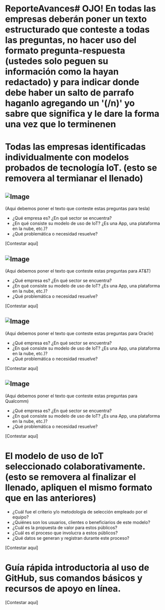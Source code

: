 # ReporteAvances# OJO! En todas las empresas deberán poner un texto estructurado que conteste a todas las preguntas, no hacer uso del formato pregunta-respuesta (ustedes solo peguen su información como la hayan redactado) y para indicar donde debe haber un salto de parrafo haganlo agregando un '(/n)' yo sabre que significa y le dare la forma una vez que lo terminenen

# Todas las empresas identificadas individualmente con modelos probados de tecnología IoT. (esto se removera al termianar el llenado)

## ![Image](https://github.com/E3-Semana-Tec/ReporteAvances/blob/master/Imagenes/tesla-logo-text-png-7_opt.png)
(Aqui debemos poner el texto que conteste estas preguntas para tesla)
- ¿Qué empresa es? ¿En qué sector se encuentra?
- ¿En qué consiste su modelo de uso de IoT? ¿Es una App, una plataforma en la nube, etc.)?
- ¿Qué problemática o necesidad resuelve?

[Contestar aquí]

## ![Image](https://github.com/E3-Semana-Tec/ReporteAvances/blob/master/Imagenes/att-logo1_opt.png)
(Aqui debemos poner el texto que conteste estas preguntas para AT&T)
- ¿Qué empresa es? ¿En qué sector se encuentra?
- ¿En qué consiste su modelo de uso de IoT? ¿Es una App, una plataforma en la nube, etc.)?
- ¿Qué problemática o necesidad resuelve?

[Contestar aquí]

## ![Image](https://github.com/E3-Semana-Tec/ReporteAvances/blob/master/Imagenes/1280px-Oracle_logo_opt.png)
(Aqui debemos poner el texto que conteste estas preguntas para Oracle)
- ¿Qué empresa es? ¿En qué sector se encuentra?
- ¿En qué consiste su modelo de uso de IoT? ¿Es una App, una plataforma en la nube, etc.)?
- ¿Qué problemática o necesidad resuelve?

[Contestar aquí]

## ![Image](https://github.com/E3-Semana-Tec/ReporteAvances/blob/master/Imagenes/qualcomlogo.png)
(Aqui debemos poner el texto que conteste estas preguntas para Qualcomm)
- ¿Qué empresa es? ¿En qué sector se encuentra?
- ¿En qué consiste su modelo de uso de IoT? ¿Es una App, una plataforma en la nube, etc.)?
- ¿Qué problemática o necesidad resuelve?

[Contestar aquí]

# El modelo de uso de IoT seleccionado colaborativamente. (esto se removera al finalizar el llenado, apliquen el mismo formato que en las anteriores)
- ¿Cuál fue el criterio y/o metodología de selección empleado por el equipo?
- ¿Quiénes son los usuarios, clientes o beneficiarios de este modelo?
- ¿Cuál es la propuesta de valor para estos públicos?
- ¿Cuál es el proceso que involucra a estos públicos?
- ¿Qué datos se generan y registran durante este proceso?

[Contestar aquí]

# Guía rápida introductoria al uso de GitHub, sus comandos básicos y recursos de apoyo en línea. 
[Contestar aquí]
